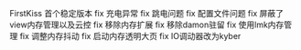 FirstKiss
首个稳定版本
fix 充电异常
fix 跳电问题
fix 配置文件问题
fix 屏蔽了view内存管理以及云控
fix 移除内存扩展
fix 移除damon驻留
fix 使用lmk内存管理
fix 调整内存抖动
fix 启动内存透明大页
fix IO调动器改为kyber
